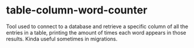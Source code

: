 # table-column-word-counter
Tool used to connect to a database and retrieve a specific column of all the entries in a table, printing the amount of times each word appears in those results. Kinda useful sometimes in migrations. 
